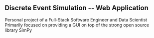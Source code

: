 ## Discrete Event Simulation -- Web Application

Personal project of a Full-Stack Software Engineer and Data Scientist
Primarily focused on providing a GUI on top of the strong open source library SimPy

